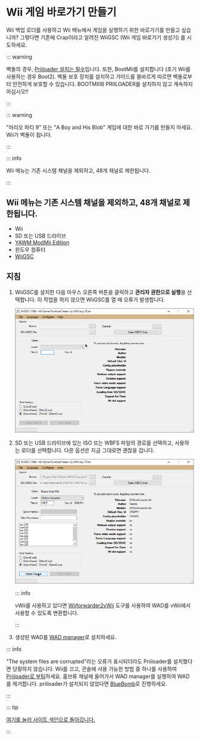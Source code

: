 # Wii 게임 바로가기 만들기

Wii 백업 로더를 사용하고 Wii ​​메뉴에서 게임을 실행하기 위한 바로가기를 만들고 싶습니까? 그렇다면 기존에 Crap이라고 알려진 WiiGSC (Wii 게임 바로가기 생성기) 를 시도하세요.

::: warning

벽돌의 경우, [Priiloader 설치는 필수](/priiloader)입니다. 또한, BootMii를 설치합니다 (초기 Wii를 사용하는 경우 Boot2). 벽돌 보호 장치를 설치하고 가이드를 올바르게 따르면 벽돌로부터 안전하게 보호할 수 있습니다. BOOTMII와 PRIILOADER를 설치하지 않고 계속하지 마십시오!!

:::

::: warning

"마리오 파티 9" 또는 "A Boy and His Blob" 게임에 대한 바로 가기를 만들지 마세요. Wii가 벽돌이 됩니다.

:::

::: info

Wii 메뉴는 기존 시스템 채널을 제외하고, 48개 채널로 제한됩니다.

:::

## Wii 메뉴는 기존 시스템 채널을 제외하고, 48개 채널로 제한됩니다.

- Wii
- SD 또는 USB 드라이브
- [YAWM ModMii Edition](yawmme)
- 윈도우 컴퓨터
- [WiiGSC](https://wiidatabase.de/downloads/pc-tools/wiigsc-ehemals-crap/)

## 지침

1. WiiGSC를 설치한 다음 마우스 오른쪽 버튼을 클릭하고 **관리자 권한으로 실행**을 선택합니다. 이 작업을 하지 않으면 WiiGSC를 열 때 오류가 발생합니다.

   ![](/images/desktop-apps/wiigsc/wiigsc-home.png)

2. SD 또는 USB 드라이브에 있는 ISO 또는 WBFS 파일의 경로를 선택하고, 사용하는 로더를 선택합니다. 다른 옵션은 지금 그대로면 괜찮을 겁니다.

   ![](/images/desktop-apps/wiigsc/wiigsc-selection.png)

   ::: info

   vWii를 사용하고 있다면 [Wiiforwarder2vWii](https://gbatemp.net/download/wiiforwarder2vwii-wii-forwarder-to-vwii-wii-u-forwarder-converter-beta-version.37254/) 도구를 사용하여 WAD를 vWii에서 사용할 수 있도록 변환합니다.

   :::

3. 생성된 WAD를 [WAD manager](yawmme)로 설치하세요.

::: info

"The system files are corrupted"라는 오류가 표시되더라도 Priiloader를 설치했다면 당황하지 않습니다. Wii를 끄고, 콘솔에 사용 가능한 방법 중 하나를 사용하여 [Priiloader로 부팅](priiloader#section-iii---entering-priiloader)하세요. 홈브류 채널에 들어가서 WAD manager를 실행하여 WAD를 제거합니다. priiloader가 설치되지 않았다면 [BlueBomb](bluebomb)로 진행하세요.

:::

::: tip

[여기를 눌러 사이트 색인으로 돌아갑니다.](site-navigation)

:::
